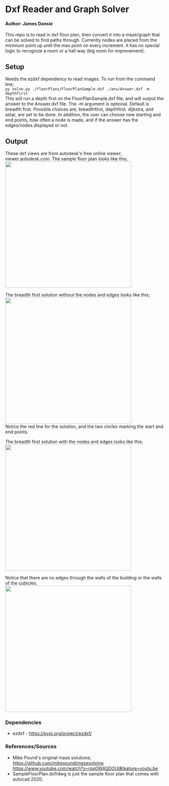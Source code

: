 # Dxf Reader and Graph Solver
#### Author: James Dansie

This repo is to read in dxf floor plan, then convert it into a maze/graph that can be solved to find paths through. Currently nodes are placed from the minimum point up until the max point on every increment. It has no special logic to recognize a room or a hall way (big room for improvement).

## Setup
Needs the ezdxf dependency to read images.
To run from the command line;  
```py solve.py ./floorPlans/FloorPlanSample.dxf ./ans/Answer.dxf -m depthfirst```  
This will run a depth first on the FloorPlanSample.dxf file, and will output the answer to the Answer.dxf file. The -m argument is optional. Default is breadth first. Possible choices are; breadthfirst, depthfirst. dijkstra, and astar, are yet to be done. In addition, the user can choose new starting and end points, how often a node is made, and if the answer has the edges/nodes displayed or not.

## Output
These dxf views are from autodesk's free online viewer; viewer.autodesk.com. The sample floor plan looks like this;  
<img src="./screenshots/FloorPlan.png" width="400">  

The breadth first solution without the nodes and edges looks like this;  
<img src="./screenshots/Answer1.png" width="400">  
Notice the red line for the solution, and the two circles marking the start and end points.

The breadth first solution with the nodes and edges looks like this;  
<img src="./screenshots/Answer2.png" width="400">  

Notice that there are no edges through the walls of the building or the walls of the cubicles.  
<img src="./screenshots/Answer3.png" width="400">  

### Dependencies
* ezdxf - https://pypi.org/project/ezdxf/

### References/Sources
* Mike Pound's original maze solutions; https://github.com/mikepound/mazesolving
https://www.youtube.com/watch?v=rop0W4QDOUI&feature=youtu.be
* SampleFloorPlan.dxf/dwg is just the sample floor plan that comes with autocad 2020.
